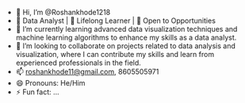 - 👋 Hi, I’m @Roshankhode1218
- 👀 Data Analyst | 🌱 Lifelong Learner | 💼 Open to Opportunities
- 🌱 I’m currently learning advanced data visualization techniques and machine learning algorithms to enhance my skills as a data analyst.
- 💞️ I’m looking to collaborate on projects related to data analysis and visualization, where I can contribute my skills and learn from experienced professionals in the field.
- 📫 roshankhode11@gmail.com, 8605505971
- 😄 Pronouns: He/Him
- ⚡ Fun fact: ...

<!---
Roshankhode1218/Roshankhode1218 is a ✨ special ✨ repository because its `README.md` (this file) appears on your GitHub profile.
You can click the Preview link to take a look at your changes.
--->
